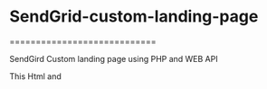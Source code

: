 # SendGrid-custom-landing-page
============================

SendGird Custom landing page using PHP and WEB API

This Html and 

